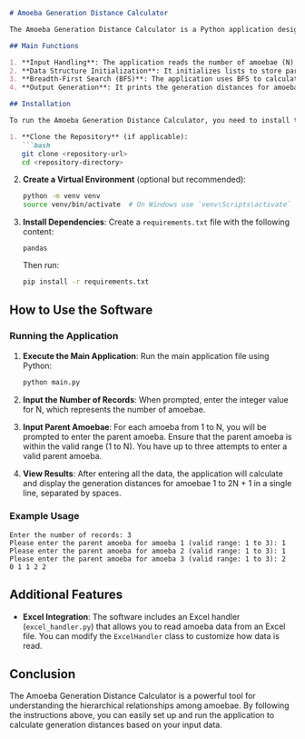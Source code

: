 ```markdown
# Amoeba Generation Distance Calculator

The Amoeba Generation Distance Calculator is a Python application designed to calculate the generation distances of amoebae based on their parent-child relationships. This software allows users to input the number of amoebae and their respective parent amoebae, and it outputs the generation distances for each amoeba.

## Main Functions

1. **Input Handling**: The application reads the number of amoebae (N) and their parent amoebae from standard input.
2. **Data Structure Initialization**: It initializes lists to store parent relationships and generation distances.
3. **Breadth-First Search (BFS)**: The application uses BFS to calculate the generation distance of each amoeba from the root amoeba (amoeba 1).
4. **Output Generation**: It prints the generation distances for amoebae from 1 to 2N + 1.

## Installation

To run the Amoeba Generation Distance Calculator, you need to install the required dependencies. Follow the steps below:

1. **Clone the Repository** (if applicable):
   ```bash
   git clone <repository-url>
   cd <repository-directory>
   ```

2. **Create a Virtual Environment** (optional but recommended):
   ```bash
   python -m venv venv
   source venv/bin/activate  # On Windows use `venv\Scripts\activate`
   ```

3. **Install Dependencies**:
   Create a `requirements.txt` file with the following content:
   ```
   pandas
   ```
   Then run:
   ```bash
   pip install -r requirements.txt
   ```

## How to Use the Software

### Running the Application

1. **Execute the Main Application**:
   Run the main application file using Python:
   ```bash
   python main.py
   ```

2. **Input the Number of Records**:
   When prompted, enter the integer value for N, which represents the number of amoebae.

3. **Input Parent Amoebae**:
   For each amoeba from 1 to N, you will be prompted to enter the parent amoeba. Ensure that the parent amoeba is within the valid range (1 to N). You have up to three attempts to enter a valid parent amoeba.

4. **View Results**:
   After entering all the data, the application will calculate and display the generation distances for amoebae 1 to 2N + 1 in a single line, separated by spaces.

### Example Usage

```plaintext
Enter the number of records: 3
Please enter the parent amoeba for amoeba 1 (valid range: 1 to 3): 1
Please enter the parent amoeba for amoeba 2 (valid range: 1 to 3): 1
Please enter the parent amoeba for amoeba 3 (valid range: 1 to 3): 2
0 1 1 2 2
```

## Additional Features

- **Excel Integration**: The software includes an Excel handler (`excel_handler.py`) that allows you to read amoeba data from an Excel file. You can modify the `ExcelHandler` class to customize how data is read.

## Conclusion

The Amoeba Generation Distance Calculator is a powerful tool for understanding the hierarchical relationships among amoebae. By following the instructions above, you can easily set up and run the application to calculate generation distances based on your input data.
```